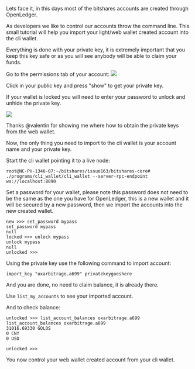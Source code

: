 Lets face it, in this days most of the bitshares accounts are created through OpenLedger.

As developers we like to control our accounts throw the command line. This small tutorial will help you import your light/web wallet created account into the cli wallet.

Everything is done with your private key, it is extremely important that you keep this key safe or as you will see anybody will be able to claim your funds.

Go to the permissions tab of your account:
![](http://oxarbitrage.com/bs/cli1.png)

Click in your public key and press "show" to get your private key.

If your wallet is locked you will need to enter your password to unlock and unhide the private key.

![](http://oxarbitrage.com/bs/cli2.png)

Thanks @valentin for showing me where how to obtain the private keys from the web wallet.

Now, the only thing you need to import to the cli wallet is your account name and your private key.

Start the cli wallet pointing it to a live node:

```
root@NC-PH-1346-07:~/bitshares/issue163/bitshares-core# ./programs/cli_wallet/cli_wallet --server-rpc-endpoint ws://localhost:8090
```

Set a password for your wallet, please note this password does not need to be the same as the one you have for OpenLedger, this is a new wallet and it will be secured by a new password, then we import the accounts into the new created wallet.

```
new >>> set_password mypass
set_password mypass
null
locked >>> unlock mypass
unlock mypass
null
unlocked >>> 
```

Using the private key use the following command to import account:

```
import_key "oxarbitrage.a699" privatekeygoeshere
```

And you are done, no need to claim balance, it is already there.

Use `list_my_accounts` to see your imported account.

And to check balance:

```
unlocked >>> list_account_balances oxarbitrage.a699
list_account_balances oxarbitrage.a699
31016.69330 GOLOS
0 CNY
0 USD

unlocked >>> 
```

You now control your web wallet created account from your cli wallet.
